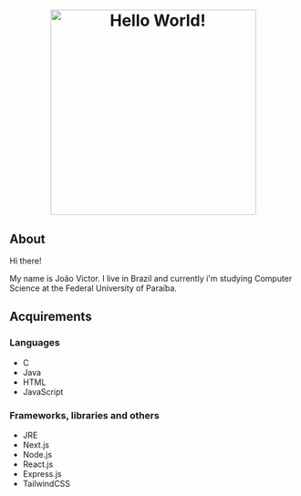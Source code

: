 <h1 align="center">
    <picture>
        <source media="(prefers-color-scheme: light)" srcset="./static/banner_light.png" />
        <source media="(prefers-color-scheme: dark)" srcset="./static/banner_dark.png" />
        <img alt="Hello World!" width="360" />
    </picture>
</h1>

## About

Hi there!

My name is João Victor. I live in Brazil and currently i'm studying Computer Science at the Federal University of Paraíba.

## Acquirements

### Languages

- C
- Java
- HTML
- JavaScript

### Frameworks, libraries and others

- JRE
- Next.js
- Node.js
- React.js
- Express.js
- TailwindCSS
